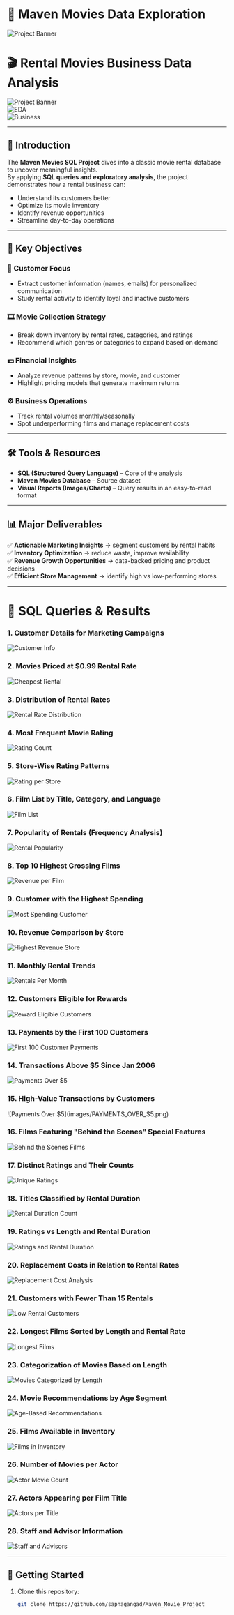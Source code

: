 # 🍿 Maven Movies Data Exploration  

![Project Banner](https://cdn.vectorstock.com/i/750p/76/37/movie-production-crew-shooting-vector-58417637.avif)

# 🎬 Rental Movies Business Data Analysis  

![Project Banner](https://img.shields.io/badge/SQL-Data%20Analysis-blue?style=for-the-badge&logo=mysql)  
![EDA](https://img.shields.io/badge/EDA-Exploratory%20Data%20Analysis-orange?style=for-the-badge)  
![Business](https://img.shields.io/badge/Business%20Insights-Movie%20Rentals-green?style=for-the-badge)  

---


## 🔎 Introduction  
The **Maven Movies SQL Project** dives into a classic movie rental database to uncover meaningful insights.  
By applying **SQL queries and exploratory analysis**, the project demonstrates how a rental business can:  
- Understand its customers better  
- Optimize its movie inventory  
- Identify revenue opportunities  
- Streamline day-to-day operations  

---

## 🎯 Key Objectives  

### 👥 Customer Focus  
- Extract customer information (names, emails) for personalized communication  
- Study rental activity to identify loyal and inactive customers  

### 🎞️ Movie Collection Strategy  
- Break down inventory by rental rates, categories, and ratings  
- Recommend which genres or categories to expand based on demand  

### 💵 Financial Insights  
- Analyze revenue patterns by store, movie, and customer  
- Highlight pricing models that generate maximum returns  

### ⚙️ Business Operations  
- Track rental volumes monthly/seasonally  
- Spot underperforming films and manage replacement costs  

---

## 🛠️ Tools & Resources  
- **SQL (Structured Query Language)** – Core of the analysis  
- **Maven Movies Database** – Source dataset  
- **Visual Reports (Images/Charts)** – Query results in an easy-to-read format  

---

## 📊 Major Deliverables  

✅ **Actionable Marketing Insights** → segment customers by rental habits  
✅ **Inventory Optimization** → reduce waste, improve availability  
✅ **Revenue Growth Opportunities** → data-backed pricing and product decisions  
✅ **Efficient Store Management** → identify high vs low-performing stores  

---

# 📂 SQL Queries & Results  

### 1. Customer Details for Marketing Campaigns  
![Customer Info](https://github.com/sapnagangad/Maven_Movie_Project/blob/main/code_output/CUSTOMER_TABLE.png)  

### 2. Movies Priced at $0.99 Rental Rate  
![Cheapest Rental](https://github.com/sapnagangad/Maven_Movie_Project/blob/main/code_output/CHEAPEST_RENTAL_%240.99.png)  

### 3. Distribution of Rental Rates  
![Rental Rate Distribution](images/TOTAL_NO_OF_MOVIES.png)  

### 4. Most Frequent Movie Rating  
![Rating Count](images/rating_wise_count.png)  

### 5. Store-Wise Rating Patterns  
![Rating per Store](images/rating_to_store.png)  

### 6. Film List by Title, Category, and Language  
![Film List](images/TLC.png)  

### 7. Popularity of Rentals (Frequency Analysis)  
![Rental Popularity](images/popularity.png)  

### 8. Top 10 Highest Grossing Films  
![Revenue per Film](images/REVENUE.png)  

### 9. Customer with the Highest Spending  
![Most Spending Customer](images/MOST_SPENDING_CUSTOMER.png)  

### 10. Revenue Comparison by Store  
![Highest Revenue Store](images/MOST_REVENUE.png)  

### 11. Monthly Rental Trends  
![Rentals Per Month](images/RENTALS_PER_MONTH.png)  

### 12. Customers Eligible for Rewards  
![Reward Eligible Customers](images/REWARD_VIA_PHONE.png)  

### 13. Payments by the First 100 Customers  
![First 100 Customer Payments](images/FIRST_100_CUSTOMER_PAYMENTS.png)  

### 14. Transactions Above $5 Since Jan 2006  
![Payments Over $5](images/JAN_06_2006.png)  

### 15. High-Value Transactions by Customers  
![Payments Over $5](images/PAYMENTS_OVER_$5.png)  

### 16. Films Featuring "Behind the Scenes" Special Features  
![Behind the Scenes Films](images/BTS.png)  

### 17. Distinct Ratings and Their Counts  
![Unique Ratings](images/UNI_MOVIES_RATINGS_&_NO_OF_MOVIES.png)  

### 18. Titles Classified by Rental Duration  
![Rental Duration Count](images/SLICED_BY_RENTAL_RATE.png)  

### 19. Ratings vs Length and Rental Duration  
![Ratings and Rental Duration](images/COMPARE_WITH_RENTAL_DURATION.png)  

### 20. Replacement Costs in Relation to Rental Rates  
![Replacement Cost Analysis](images/MIN_MAX_AVG.png)  

### 21. Customers with Fewer Than 15 Rentals  
![Low Rental Customers](images/less_15.png)  

### 22. Longest Films Sorted by Length and Rental Rate  
![Longest Films](images/longestfilms_sort.png)  

### 23. Categorization of Movies Based on Length  
![Movies Categorized by Length](images/SLICED_BY_RENTAL_RATE.png)  

### 24. Movie Recommendations by Age Segment  
![Age-Based Recommendations](images/FIT_FOR_RECOMMENDATION.png)  

### 25. Films Available in Inventory  
![Films in Inventory](images/FILMS_IN_INVENTORY.png)  

### 26. Number of Movies per Actor  
![Actor Movie Count](images/NO_OF_FILMS_BY_ACTOR.png)  

### 27. Actors Appearing per Film Title  
![Actors per Title](images/ACTOR_ASSOCIATED_WITH_TITLE.png)  

### 28. Staff and Advisor Information  
![Staff and Advisors](images/UNION.png)  

---

## 🚀 Getting Started  

1. Clone this repository:  
   ```bash
   git clone https://github.com/sapnagangad/Maven_Movie_Project

